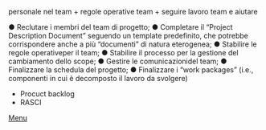 

personale nel team + regole operative team + seguire lavoro team e aiutare

 ● Reclutare i membri del team di progetto;
 ● Completare il “Project Description Document” seguendo un template 
predefinito, che potrebbe corrispondere anche a più “documenti” di 
natura eterogenea;
 ● Stabilire le regole operativeper il team;
 ● Stabilire il processo per la gestione del cambiamento dello scope;
 ● Gestire le comunicazionidel team;
 ● Finalizzare la schedula del progetto;
 ● Finalizzare i “work packages” (i.e., componenti in cui è decomposto il 
lavoro da svolgere)

- Procuct backlog
- RASCI

[Menu](../index.md)